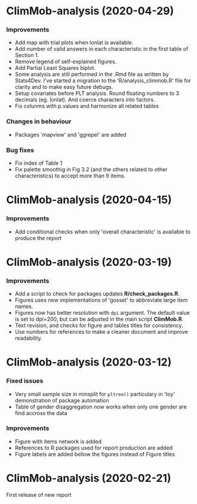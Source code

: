 ClimMob-analysis (2020-04-29)
=========================

### Improvements
* Add map with trial plots when lonlat is available.
* Add number of valid answers in each characteristic in the first table of Section 1.
* Remove legend of self-explained figures.
* Add Partial Least Squares biplot.
* Some analysis are still performed in the .Rmd file as written by Stats4Dev. I've started a migration to the 'R/analysis_climmob.R' file for clarity and to make easy future debugs.
* Setup covariates before PLT analysis. Round floating numbers to 3 decimals (eg. lonlat). And coerce characters into factors.
* Fix colunms with p.values and harmonize all related tables

### Changes in behaviour
* Packages 'mapview' and 'ggrepel' are added

### Bug fixes
* Fix index of Table 1
* Fix palette smoothig in Fig 3.2 (and the others related to other characteristics) to accept more than 9 items.


ClimMob-analysis (2020-04-15)
=========================

### Improvements

* Add conditional checks when only 'overall characteristic' is available to produce the report  



ClimMob-analysis (2020-03-19)
=========================

### Improvements

* Add a script to check for packages updates **R/check_packages.R**. 
* Figures uses new implementations of 'gosset' to abbreviate large item names. 
* Figures now has better resolution with `dpi` argument. The default value is set to dpi=200, but can be adjusted in the main script **ClimMob.R**.
* Text revision, and checks for figure and tables titles for consistency.
* Use numbers for references to make a cleaner document and improve readability.


ClimMob-analysis (2020-03-12)
=========================

### Fixed issues

* Very small sample size in minsplit for `pltree()` particulary in 'toy' demonstration of package automation
* Table of gender disaggregation now works when only one gender are find accross the data


### Improvements

* Figure with items network is added
* References to R packages used for report production are added
* Figure labels are added bellow the figures instead of Figure titles

ClimMob-analysis (2020-02-21)
=========================

First release of new report